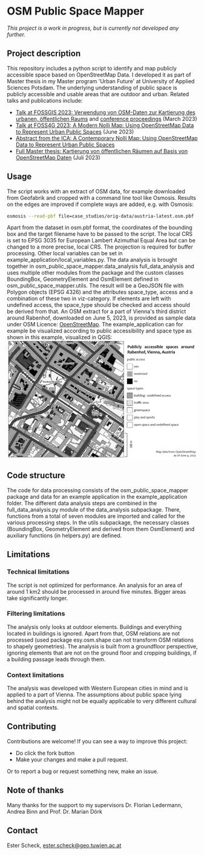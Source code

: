 # OSM Public Space Mapper

*This project is a work in progress, but is currently not developed any further.*

## Project description
This repository includes a python script to identify and map publicly accessible space based on OpenStreetMap Data.
I developed it as part of Master thesis in my Master program 'Urban Future' at University of Applied Sciences Potsdam.
The underlying understanding of public space is publicly accessible and usable areas that are outdoor and urban.
Related talks and publications include:
- [Talk at FOSSGIS 2023: Verwendung von OSM-Daten zur Kartierung des urbanen, öffentlichen Raums](https://pretalx.com/fossgis2023/talk/Y77U8A/) and [conference proceedings](https://www.doi.org/10.5281/zenodo.7573277) (March 2023)
- [Talk at FOSS4G 2023: A Modern Nolli Map: Using OpenStreetMap Data to Represent Urban Public Spaces](https://www.youtube.com/watch?v=0hkj281vjI0) (June 2023)
- [Abstract from the ICA: A Contemporary Nolli Map: Using OpenStreetMap Data to Represent Urban Public Spaces ](https://ica-abs.copernicus.org/articles/6/223/2023/index.html)
- [Full Master thesis: Kartierung von öffentlichen Räumen auf Basis von OpenStreetMap Daten](https://doi.org/10.48711/20231028-000) (Juli 2023)

## Usage

The script works with an extract of OSM data, for example downloaded from Geofabrik and cropped with a command line tool like Osmosis.
Results on the edges are improved if complete ways are added, e.g. with Osmosis:

```bash
osmosis --read-pbf file=case_studies/orig-data/austria-latest.osm.pbf --bounding-box left=16.39885944803246 right=16.405590927719924 top=48.198866317671815 bottom=48.19436970139387 completeWays=yes --write-pbf case_studies/data/Rabenhof.osm.pbf
```
Apart from the dataset in osm.pbf format, the coordinates of the bounding box and the target filename have to be passed to the script.
The local CRS is set to EPSG 3035 for European Lambert Azimuthal Equal Area but can be changed to a more precise, local CRS.
The projection is required for buffer processing.
Other local variables can be set in example_application/local_variables.py.
The data analysis is brought together in osm_public_space_mapper.data_analysis
full_data_analysis and uses multiple other modules from the package and the custom classes BoundingBox, GeometryElement and OsmElement defined in osm_public_space_mapper.utils.
The result will be a GeoJSON file with Polygon objects (EPSG 4326) and the attributes space_type, access and a combination of these two in viz-category.
If elements are left with undefined access, the space_type should be checked and access should be derived from that.
An OSM extract for a part of Vienna's third district around Rabenhof, downloaded on June 5, 2023, is provided as sample data under OSM Licence: [OpenStreetMap](https://wiki.osmfoundation.org/wiki/Licence/Attribution_Guidelines).
The example_application can for example be visualized according to public accessibility and space type as shown in this example, visualized in QGIS:
![visualization of publicly accessible space in the sample area around Rabenhof, Vienna](example_application/sample_visualization_Rabenhof.png)

## Code structure

The code for data processing consists of the osm_public_space_mapper package and data for an example application in the example_application folder.
The different data analysis steps are combined in the full_data_analysis.py module of the data_analysis subpackage.
There, functions from a total of seven modules are imported and called for the various processing steps.
In the utils subpackage, the necessary classes (BoundingBox, GeometryElement and derived from them OsmElement) and auxiliary functions (in helpers.py) are defined.

## Limitations

### Technical limitations

The script is not optimized for performance.
An analysis for an area of around 1 km2 should be processed in around five minutes.
Bigger areas take significantly longer.

### Filtering limitations

The analysis only looks at outdoor elements.
Buildings and everything located in buildings is ignored.
Apart from that, OSM relations are not processed (used package esy.osm.shape can not transform OSM relations to shapely geometries).
The analysis is built from a groundfloor perspective, ignoring elements that are not on the ground floor and cropping buildings, if a building passage leads through them.

### Context limitations

The analysis was developed with Western European cities in mind and is applied to a part of Vienna.
The assumptions about public space lying behind the analysis might not be equally applicable to very different cultural and spatial contexts.

## Contributing

Contributions are welcome! If you can see a way to improve this project:

- Do click the fork button
- Make your changes and make a pull request.

Or to report a bug or request something new, make an issue.

## Note of thanks

Many thanks for the support to my supervisors Dr. Florian Ledermann, Andrea Binn and Prof. Dr. Marian Dörk

## Contact

Ester Scheck, [ester.scheck@geo.tuwien.ac.at](mailto:ester.scheck@geo.tuwien.ac.at)
